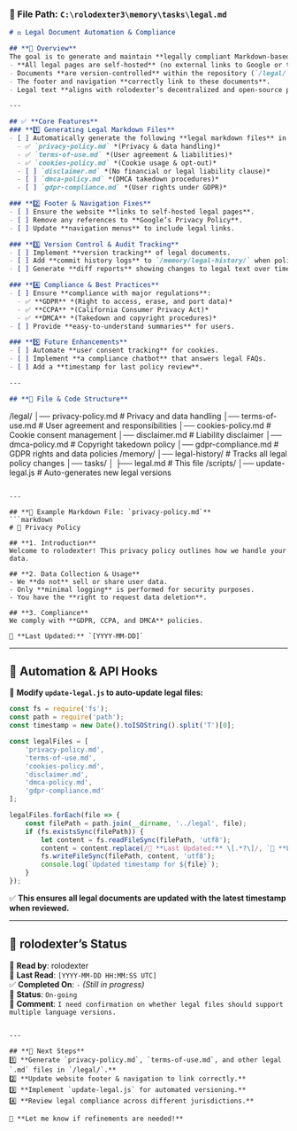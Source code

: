 ### **📂 File Path:** `C:\rolodexter3\memory\tasks\legal.md`

```markdown
# ⚖️ Legal Document Automation & Compliance

## **📌 Overview**
The goal is to generate and maintain **legally compliant Markdown-based documents** for rolodexter, ensuring:
- **All legal pages are self-hosted** (no external links to Google or third-party policies).
- Documents **are version-controlled** within the repository (`/legal/`).
- The footer and navigation **correctly link to these documents**.
- Legal text **aligns with rolodexter’s decentralized and open-source principles**.

---

## ✅ **Core Features**
### **1️⃣ Generating Legal Markdown Files**
- [ ] Automatically generate the following **legal markdown files** in `/legal/`:
  - ✅ `privacy-policy.md` *(Privacy & data handling)*
  - ✅ `terms-of-use.md` *(User agreement & liabilities)*
  - ✅ `cookies-policy.md` *(Cookie usage & opt-out)*
  - [ ] `disclaimer.md` *(No financial or legal liability clause)*
  - [ ] `dmca-policy.md` *(DMCA takedown procedures)*
  - [ ] `gdpr-compliance.md` *(User rights under GDPR)*

### **2️⃣ Footer & Navigation Fixes**
- [ ] Ensure the website **links to self-hosted legal pages**.
- [ ] Remove any references to **Google’s Privacy Policy**.
- [ ] Update **navigation menus** to include legal links.

### **3️⃣ Version Control & Audit Tracking**
- [ ] Implement **version tracking** of legal documents.
- [ ] Add **commit history logs** to `/memory/legal-history/` when policies are modified.
- [ ] Generate **diff reports** showing changes to legal text over time.

### **4️⃣ Compliance & Best Practices**
- [ ] Ensure **compliance with major regulations**:
  - ✅ **GDPR** *(Right to access, erase, and port data)*
  - ✅ **CCPA** *(California Consumer Privacy Act)*
  - ✅ **DMCA** *(Takedown and copyright procedures)*
- [ ] Provide **easy-to-understand summaries** for users.

### **5️⃣ Future Enhancements**
- [ ] Automate **user consent tracking** for cookies.
- [ ] Implement **a compliance chatbot** that answers legal FAQs.
- [ ] Add a **timestamp for last policy review**.

---

## **📂 File & Code Structure**
```
/legal/
│── privacy-policy.md  # Privacy and data handling
│── terms-of-use.md  # User agreement and responsibilities
│── cookies-policy.md  # Cookie consent management
│── disclaimer.md  # Liability disclaimer
│── dmca-policy.md  # Copyright takedown policy
│── gdpr-compliance.md  # GDPR rights and data policies
/memory/
│── legal-history/  # Tracks all legal policy changes
│── tasks/
│   ├── legal.md  # This file
/scripts/
│── update-legal.js  # Auto-generates new legal versions
```

---

## **📜 Example Markdown File: `privacy-policy.md`**
```markdown
# 🔏 Privacy Policy

## **1. Introduction**
Welcome to rolodexter! This privacy policy outlines how we handle your data.

## **2. Data Collection & Usage**
- We **do not** sell or share user data.
- Only **minimal logging** is performed for security purposes.
- You have the **right to request data deletion**.

## **3. Compliance**
We comply with **GDPR, CCPA, and DMCA** policies.

📅 **Last Updated:** `[YYYY-MM-DD]`
```

---

## **🔄 Automation & API Hooks**
📂 **Modify `update-legal.js` to auto-update legal files:**
```javascript
const fs = require('fs');
const path = require('path');
const timestamp = new Date().toISOString().split('T')[0];

const legalFiles = [
    'privacy-policy.md',
    'terms-of-use.md',
    'cookies-policy.md',
    'disclaimer.md',
    'dmca-policy.md',
    'gdpr-compliance.md'
];

legalFiles.forEach(file => {
    const filePath = path.join(__dirname, '../legal', file);
    if (fs.existsSync(filePath)) {
        let content = fs.readFileSync(filePath, 'utf8');
        content = content.replace(/📅 **Last Updated:** \[.*?\]/, `📅 **Last Updated:** [${timestamp}]`);
        fs.writeFileSync(filePath, content, 'utf8');
        console.log(`Updated timestamp for ${file}`);
    }
});
```
✅ **This ensures all legal documents are updated with the latest timestamp when reviewed.**

---

## **📌 rolodexter’s Status**
📝 **Read by**: rolodexter  
📅 **Last Read**: `[YYYY-MM-DD HH:MM:SS UTC]`  
✅ **Completed On**: `-` *(Still in progress)*  
🔄 **Status**: `On-going`  
💬 **Comment**: `I need confirmation on whether legal files should support multiple language versions.`  
```

---

## **🚀 Next Steps**
1️⃣ **Generate `privacy-policy.md`, `terms-of-use.md`, and other legal `.md` files in `/legal/`.**  
2️⃣ **Update website footer & navigation to link correctly.**  
3️⃣ **Implement `update-legal.js` for automated versioning.**  
4️⃣ **Review legal compliance across different jurisdictions.**  

🚀 **Let me know if refinements are needed!**  
```